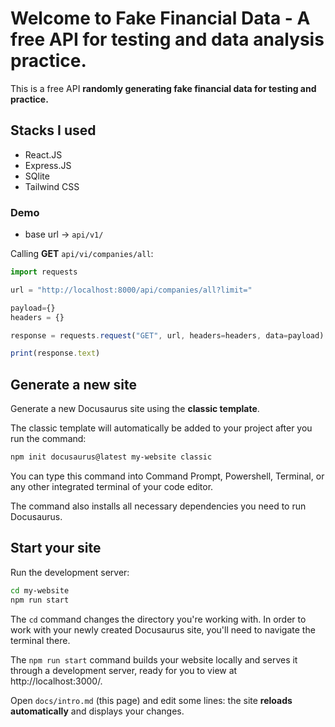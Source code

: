 # Welcome to Fake Financial Data - A free API for testing and data analysis practice.

This is a free API **randomly generating fake financial data for testing and practice.**

## Stacks I used

- React.JS
- Express.JS
- SQlite
- Tailwind CSS

### Demo

- base url → `api/v1/`

Calling **GET** `api/vi/companies/all`:

```jsx title="src/pages/my-react-page.js"
import requests

url = "http://localhost:8000/api/companies/all?limit="

payload={}
headers = {}

response = requests.request("GET", url, headers=headers, data=payload)

print(response.text)
```

## Generate a new site

Generate a new Docusaurus site using the **classic template**.

The classic template will automatically be added to your project after you run the command:

```bash
npm init docusaurus@latest my-website classic
```

You can type this command into Command Prompt, Powershell, Terminal, or any other integrated terminal of your code editor.

The command also installs all necessary dependencies you need to run Docusaurus.

## Start your site

Run the development server:

```bash
cd my-website
npm run start
```

The `cd` command changes the directory you're working with. In order to work with your newly created Docusaurus site, you'll need to navigate the terminal there.

The `npm run start` command builds your website locally and serves it through a development server, ready for you to view at http://localhost:3000/.

Open `docs/intro.md` (this page) and edit some lines: the site **reloads automatically** and displays your changes.
